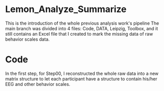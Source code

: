 # Lemon_Analyze_Summarize
This is the introduction of the whole previous analysis work's pipeline
The main branch was divided into 4 files: Code, DATA, Leipzig, Toolbox, and it still contains an Excel file that I created to mark the missing data of raw behavior scales data.

# Code
In the first step, for Step00, I reconstructed the whole raw data into a new matrix structure to let each participant have a structure to contain his/her EEG and other behavior scales.
